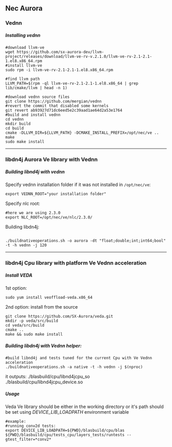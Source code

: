 
## Nec Aurora


### Vednn


##### Installing vednn

```
#download llvm-ve
wget https://github.com/sx-aurora-dev/llvm-project/releases/download/llvm-ve-rv-v.2.1.0/llvm-ve-rv-2.1-2.1-1.el8.x86_64.rpm
#install llvm-ve
sudo rpm -i llvm-ve-rv-2.1-2.1-1.el8.x86_64.rpm

#find llvm path
LLVM_PATH=$(rpm -ql llvm-ve-rv-2.1-2.1-1.el8.x86_64 | grep lib/cmake/llvm | head -n 1)

#download vednn source files
git clone https://github.com/mergian/vednn
#revert the commit that disabled some kernels
git revert ab93927d71dc6eed5e2c39aad1ae64d2a53e1764
#build and install vednn
cd vednn
mkdir build
cd build
cmake -DLLVM_DIR=${LLVM_PATH} -DCMAKE_INSTALL_PREFIX=/opt/nec/ve ..
make
sudo make install

```

---------------------


### libdn4j  Aurora Ve library with Vednn

##### Building libnd4j with vednn

Specify vednn installation folder if it was not installed in ```/opt/nec/ve```:
```
export VEDNN_ROOT="your installation folder"
```
Specify nlc root:
```
#here we are using 2.3.0
export NLC_ROOT=/opt/nec/ve/nlc/2.3.0/
```
Building libdn4j:
```

./buildnativeoperations.sh -o aurora -dt "float;double;int;int64;bool" -t -h vednn -j 120
```

---------------------

### libdn4j Cpu library with platform  Ve  Vednn acceleration

##### Install VEDA
1st option:

    sudo yum install veoffload-veda.x86_64
2nd option:
install from the source

    git clone https://github.com/SX-Aurora/veda.git
    mkdir -p veda/src/build
    cd veda/src/build
    cmake ..
    make && sudo make install

##### Building libdn4j with Vednn helper:

```
#build libnd4j and tests tuned for the current Cpu with Ve Vednn acceleration
./buildnativeoperations.sh -a native -t -h vednn -j $(nproc)
```
it outputs:
./blasbuild/cpu/libnd4jcpu_so
./blasbuild/cpu/libnd4jcpu_device.so

##### Usage
Veda Ve library should be either in the working directory or it's path should be set using *DEVICE_LIB_LOADPATH* environment variable
```
#example:
#running conv2d tests:
export DEVICE_LIB_LOADPATH=${PWD}/blasbuild/cpu/blas
${PWD}/blasbuild/cpu/tests_cpu/layers_tests/runtests --gtest_filter=*conv2*
```
